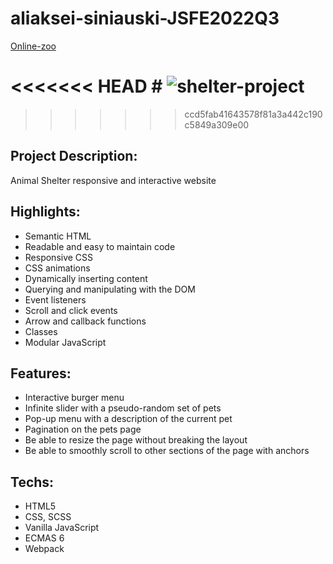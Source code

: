 # aliaksei-siniauski-JSFE2022Q3

[Online-zoo](https://rolling-scopes-school.github.io/aliaksei-siniauski-JSFE2022Q3/)

<<<<<<< HEAD
#<!--  [shelter-project](https://aliaksei-siniauski.github.io/shelter-project/)
 -->
![shelter-project](https://user-images.githubusercontent.com/92273438/190927032-f50a41ef-c2d7-4bfc-9434-d08545abdb31.png)
=======
>>>>>>> ccd5fab41643578f81a3a442c190c5849a309e00

## Project Description:

Animal Shelter responsive and interactive website

## Highlights:

- Semantic HTML
- Readable and easy to maintain code
- Responsive CSS
- CSS animations
- Dynamically inserting content
- Querying and manipulating with the DOM
- Event listeners
- Scroll and click events
- Arrow and callback functions
- Classes
- Modular JavaScript

## Features:

- Interactive burger menu
- Infinite slider with a pseudo-random set of pets
- Pop-up menu with a description of the current pet
- Pagination on the pets page
- Be able to resize the page without breaking the layout
- Be able to smoothly scroll to other sections of the page with anchors

## Techs:

- HTML5
- CSS, SCSS
- Vanilla JavaScript
- ECMAS 6
- Webpack
